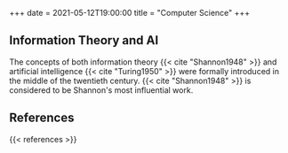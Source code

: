 +++ 
date  = 2021-05-12T19:00:00
title = "Computer Science"
+++

## Information Theory and AI

The concepts of both information theory {{< cite "Shannon1948" >}} and
artificial intelligence {{< cite "Turing1950" >}} were formally introduced in
the middle of the twentieth century. {{< cite "Shannon1948" >}} is considered
to be Shannon's most influential work.

## References

{{< references >}}
